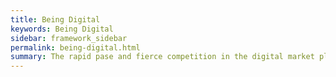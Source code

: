 ```yaml
---
title: Being Digital
keywords: Being Digital
sidebar: framework_sidebar
permalink: being-digital.html
summary: The rapid pase and fierce competition in the digital market place require a whole different level of customer focus, innovation and time to customer value.
---
```

